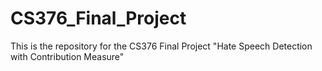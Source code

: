 # CS376_Final_Project
This is the repository for the CS376 Final Project 
"Hate Speech Detection with Contribution Measure"

